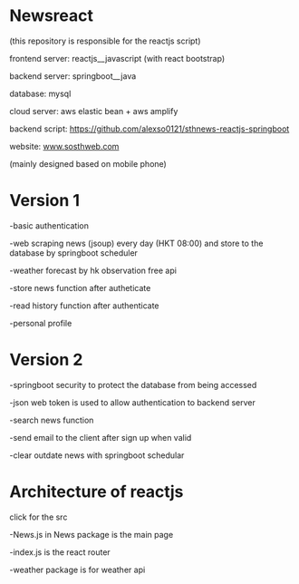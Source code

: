# Newsreact
(this repository is responsible for the reactjs script)

frontend server: reactjs__javascript (with react bootstrap)

backend server: springboot__java

database: mysql

cloud server: aws elastic bean + aws amplify

backend script: https://github.com/alexso0121/sthnews-reactjs-springboot

website: www.sosthweb.com

(mainly designed based on mobile phone)

# Version 1
-basic authentication

-web scraping news (jsoup) every day (HKT 08:00) and store to the database by springboot scheduler

-weather forecast by hk observation free api

-store news function after autheticate

-read history function after authenticate

-personal profile

# Version 2
-springboot security to protect the database from being accessed 

-json web token is used to allow authentication to backend server

-search news function

-send email to the client after sign up when valid

-clear outdate news with springboot schedular

# Architecture of reactjs
click for the src

-News.js in News package is the main page

-index.js is the react router

-weather package is for weather api


